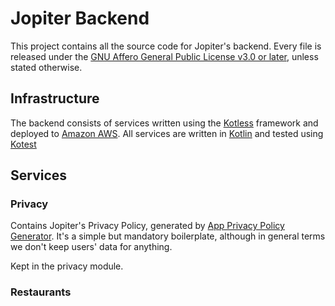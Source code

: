 # Jopiter Backend

This project contains all the source code for Jopiter's backend. Every file is released under the [GNU Affero General Public License v3.0 or later](LICENSE), unless stated otherwise.

## Infrastructure

The backend consists of services written using the [Kotless](https://github.com/jetbrains/kotless) framework and deployed to [Amazon AWS](https://aws.amazon.com/). All services are written in [Kotlin](https://kotlinlang.org/) and tested using [Kotest](https://github.com/kotest/kotest)

## Services

### Privacy

Contains Jopiter's Privacy Policy, generated by [App Privacy Policy Generator](https://app-privacy-policy-generator.firebaseapp.com/). It's a simple but mandatory boilerplate, although in general terms we don't keep users' data for anything.

Kept in the privacy module.

### Restaurants
